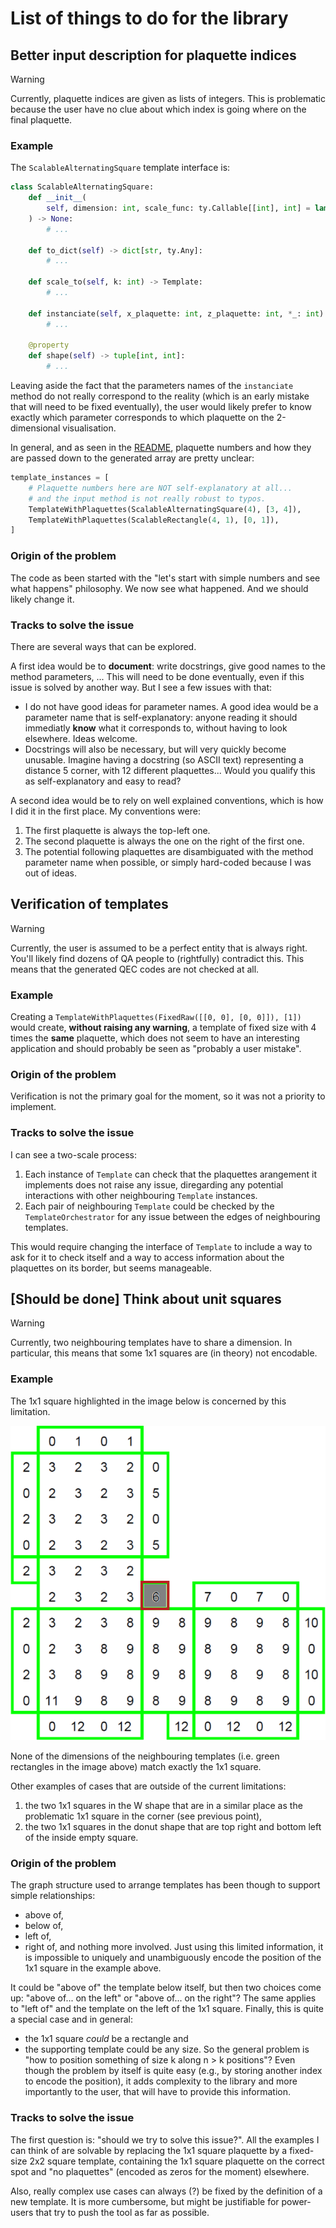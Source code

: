# List of things to do for the library

## Better input description for plaquette indices

> [!WARNING]
> Currently, plaquette indices are given as lists of integers. 
> This is problematic because the user have no clue about which index is going where on the final plaquette. 

### Example

The `ScalableAlternatingSquare` template interface is:
```python
class ScalableAlternatingSquare:
    def __init__(
        self, dimension: int, scale_func: ty.Callable[[int], int] = lambda x: x
    ) -> None:
        # ...

    def to_dict(self) -> dict[str, ty.Any]:
        # ...

    def scale_to(self, k: int) -> Template:
        # ...

    def instanciate(self, x_plaquette: int, z_plaquette: int, *_: int) -> numpy.ndarray:
        # ... 
    
    @property
    def shape(self) -> tuple[int, int]:
        # ...
```

Leaving aside the fact that the parameters names of the `instanciate` method do not really correspond to the reality (which is an early mistake that will need to be fixed eventually), the user would likely prefer to know exactly which parameter corresponds to which plaquette on the 2-dimensional visualisation.

In general, and as seen in the [README](./README.md), plaquette numbers and how they are passed down to the generated array are pretty unclear:
```python
template_instances = [
    # Plaquette numbers here are NOT self-explanatory at all...
    # and the input method is not really robust to typos.
    TemplateWithPlaquettes(ScalableAlternatingSquare(4), [3, 4]),
    TemplateWithPlaquettes(ScalableRectangle(4, 1), [0, 1]),
]
```

### Origin of the problem

The code as been started with the "let's start with simple numbers and see what happens" philosophy. We now see what happened. And we should likely change it.

### Tracks to solve the issue

There are several ways that can be explored.

A first idea would be to **document**: write docstrings, give good names to the method parameters, ... This will need to be done eventually, even if this issue is solved by another way. But I see a few issues with that:
- I do not have good ideas for parameter names. A good idea would be a parameter name that is self-explanatory: anyone reading it should immediatly **know** what it corresponds to, without having to look elsewhere. Ideas welcome.
- Docstrings will also be necessary, but will very quickly become unusable. Imagine having a docstring (so ASCII text) representing a distance 5 corner, with 12 different plaquettes... Would you qualify this as self-explanatory and easy to read?

A second idea would be to rely on well explained conventions, which is how I did it in the first place. My conventions were:
1. The first plaquette is always the top-left one.
2. The second plaquette is always the one on the right of the first one.
3. The potential following plaquettes are disambiguated with the method parameter name when possible, or simply hard-coded because I was out of ideas.

## Verification of templates

> [!WARNING]
> Currently, the user is assumed to be a perfect entity that is always right. You'll likely find dozens of QA people to (rightfully) contradict this.
> This means that the generated QEC codes are not checked at all.

### Example

Creating a `TemplateWithPlaquettes(FixedRaw([[0, 0], [0, 0]]), [1])` would create, **without raising any warning**, a template of fixed size with 4 times the **same** plaquette, which does not seem to have an interesting application and should probably be seen as "probably a user mistake". 

### Origin of the problem

Verification is not the primary goal for the moment, so it was not a priority to implement.

### Tracks to solve the issue

I can see a two-scale process:
1. Each instance of `Template` can check that the plaquettes arangement it implements does not raise any issue, diregarding any potential interactions with other neighbouring `Template` instances.
2. Each pair of neighbouring `Template` could be checked by the `TemplateOrchestrator` for any issue between the edges of neighbouring templates.

This would require changing the interface of `Template` to include a way to ask for it to check itself and a way to access information about the plaquettes on its border, but seems manageable.

## [Should be done] Think about unit squares

> [!WARNING]
> Currently, two neighbouring templates have to share a dimension. 
> In particular, this means that some 1x1 squares are (in theory) not encodable. 

### Example
The 1x1 square highlighted in the image below is concerned by this limitation.

![illustration of a 1x1 square that does not match with its neighbours dimensions](./images/illustration_1x1_square_issue.png)

None of the dimensions of the neighbouring templates (i.e. green rectangles in the image above) match exactly the 1x1 square.

Other examples of cases that are outside of the current limitations:
1. the two 1x1 squares in the W shape that are in a similar place as the problematic 1x1 square in the corner (see previous point),
2. the two 1x1 squares in the donut shape that are top right and bottom left of the inside empty square.

### Origin of the problem

The graph structure used to arrange templates has been though to support simple relationships:
- above of,
- below of,
- left of,
- right of,
and nothing more involved. Just using this limited information, it is impossible to uniquely and unambiguously encode the position of the 1x1 square in the example above.

It could be "above of" the template below itself, but then two choices come up: "above of... on the left" or "above of... on the right"? The same applies to "left of" and the template on the left of the 1x1 square.
Finally, this is quite a special case and in general:
- the 1x1 square *could* be a rectangle and
- the supporting template could be any size.
So the general problem is "how to position something of size k along n > k positions"? Even though the problem by itself is quite easy (e.g., by storing another index to encode the position), it adds complexity to the library and more importantly to the user, that will have to provide this information.

### Tracks to solve the issue

The first question is: "should we try to solve this issue?". All the examples I can think of are solvable by replacing the 1x1 square plaquette by a fixed-size 2x2 square template, containing the 1x1 square plaquette on the correct spot and "no plaquettes" (encoded as zeros for the moment) elsewhere.

Also, really complex use cases can always (?) be fixed by the definition of a new template. It is more cumbersome, but might be justifiable for power-users that try to push the tool as far as possible.
